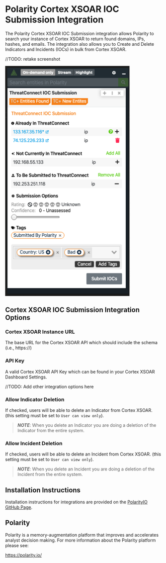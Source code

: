 # Polarity Cortex XSOAR IOC Submission Integration

The Polarity Cortex XSOAR IOC Submission integration allows Polarity to search your instance of Cortex XSOAR to return found domains, IPs, hashes, and emails.  The integration also allows you to Create and Delete Indicators and Incidents (IOCs) in bulk from Cortex XSOAR.


//TODO: retake screenshot
<div>
  <img width="400" alt="Integration Example" src="./assets/integration-example.png">
</div>

## Cortex XSOAR IOC Submission Integration Options

### Cortex XSOAR Instance URL

The base URL for the Cortex XSOAR API which should include the schema (i.e., https://)

### API Key

A valid Cortex XSOAR API Key which can be found in your Cortex XSOAR Dashboard Settings.

//TODO: Add other integration options here

### Allow Indicator Deletion

If checked, users will be able to delete an Indicator from Cortex XSOAR. (this setting must be set to `User can view only`).

> ***NOTE***: When you delete an Indicator you are doing a deletion of the Indicator from the entire system.
> 
### Allow Incident Deletion

If checked, users will be able to delete an Incident from Cortex XSOAR. (this setting must be set to `User can view only`).

> ***NOTE***: When you delete an Incident you are doing a deletion of the Incident from the entire system.

## Installation Instructions

Installation instructions for integrations are provided on the [PolarityIO GitHub Page](https://polarityio.github.io/).

## Polarity

Polarity is a memory-augmentation platform that improves and accelerates analyst decision making.  For more information about the Polarity platform please see:

https://polarity.io/

